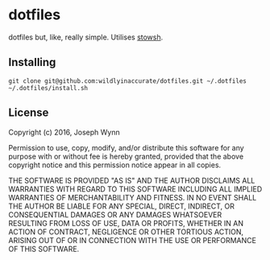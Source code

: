 # dotfiles

dotfiles but, like, really simple. Utilises [stowsh](https://github.com/williamsmj/stowsh).

## Installing

```
git clone git@github.com:wildlyinaccurate/dotfiles.git ~/.dotfiles
~/.dotfiles/install.sh
```

## License

Copyright (c) 2016, Joseph Wynn

Permission to use, copy, modify, and/or distribute this software for any purpose with or without fee is hereby granted, provided that the above copyright notice and this permission notice appear in all copies.

THE SOFTWARE IS PROVIDED "AS IS" AND THE AUTHOR DISCLAIMS ALL WARRANTIES WITH REGARD TO THIS SOFTWARE INCLUDING ALL IMPLIED WARRANTIES OF MERCHANTABILITY AND FITNESS. IN NO EVENT SHALL THE AUTHOR BE LIABLE FOR ANY SPECIAL, DIRECT, INDIRECT, OR CONSEQUENTIAL DAMAGES OR ANY DAMAGES WHATSOEVER RESULTING FROM LOSS OF USE, DATA OR PROFITS, WHETHER IN AN ACTION OF CONTRACT, NEGLIGENCE OR OTHER TORTIOUS ACTION, ARISING OUT OF OR IN CONNECTION WITH THE USE OR PERFORMANCE OF THIS SOFTWARE.
